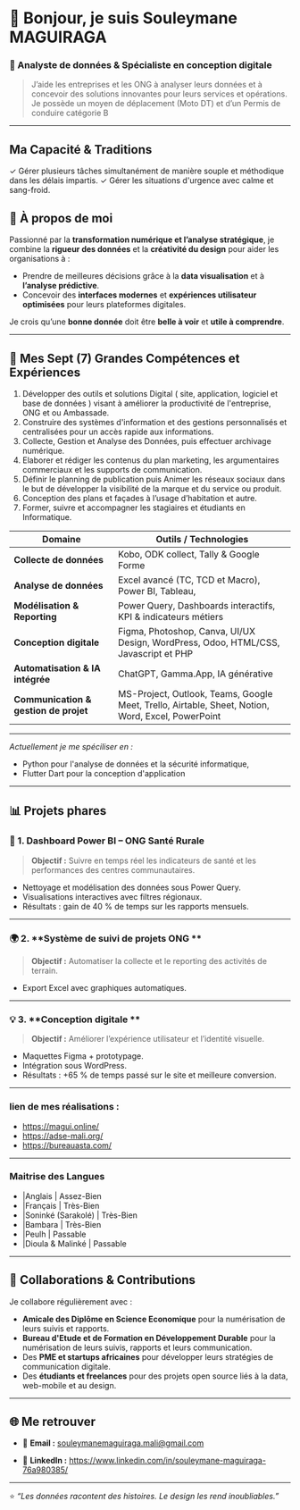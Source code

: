 # 👋 Bonjour, je suis Souleymane MAGUIRAGA  
### 🎯 Analyste de données & Spécialiste en conception digitale  
> J’aide les entreprises et les ONG à analyser leurs données et à concevoir des solutions innovantes pour leurs services et opérations.
> Je possède un moyen de déplacement (Moto DT) et d’un Permis de conduire catégorie B

---
## Ma Capacité & Traditions
✓ Gérer plusieurs tâches simultanément de manière souple et méthodique dans les délais impartis.
✓ Gérer les situations d'urgence avec calme et sang-froid.

## 🚀 À propos de moi

Passionné par la **transformation numérique et l’analyse stratégique**, je combine la **rigueur des données** et la **créativité du design** pour aider les organisations à :
- Prendre de meilleures décisions grâce à la **data visualisation** et à **l’analyse prédictive**.  
- Concevoir des **interfaces modernes** et **expériences utilisateur optimisées** pour leurs plateformes digitales.  

Je crois qu’une **bonne donnée** doit être **belle à voir** et **utile à comprendre**.

---

## 🧠 Mes Sept (7) Grandes Compétences et Expériences
1. Développer des outils et solutions Digital ( site, application, logiciel et base de
données ) visant à améliorer la productivité de l'entreprise, ONG et ou Ambassade.
2. Construire des systèmes d'information et des gestions personnalisés et centralisées
pour un accès rapide aux informations.
3. Collecte, Gestion et Analyse des Données, puis effectuer archivage numérique.
4. Elaborer et rédiger les contenus du plan marketing, les argumentaires commerciaux et
les supports de communication.
5. Définir le planning de publication puis Animer les réseaux sociaux dans le but de
développer la visibilité de la marque et du service ou produit.
6. Conception des plans et façades à l’usage d’habitation et autre.
7. Former, suivre et accompagner les stagiaires et étudiants en Informatique.

| Domaine | Outils / Technologies |
|----------|----------------------|
| **Collecte de données** | Kobo, ODK collect, Tally & Google Forme |
| **Analyse de données** | Excel avancé (TC, TCD et Macro), Power BI, Tableau,|
| **Modélisation & Reporting** | Power Query, Dashboards interactifs, KPI & indicateurs métiers |
| **Conception digitale** | Figma, Photoshop, Canva, UI/UX Design, WordPress, Odoo, HTML/CSS, Javascript et PHP |
| **Automatisation & IA intégrée** | ChatGPT, Gamma.App, IA générative |
| **Communication & gestion de projet** | MS-Project, Outlook, Teams, Google Meet, Trello, Airtable, Sheet, Notion, Word, Excel, PowerPoint|
---
*Actuellement je me spéciliser en :*
- Python pour l'analyse de données et la sécurité informatique,
- Flutter Dart pour la conception d'application
---

## 📊 Projets phares
### 🧩 1. **Dashboard Power BI – ONG Santé Rurale**
> **Objectif :** Suivre en temps réel les indicateurs de santé et les performances des centres communautaires.  
- Nettoyage et modélisation des données sous Power Query.  
- Visualisations interactives avec filtres régionaux.  
- Résultats : gain de 40 % de temps sur les rapports mensuels.  
---
### 🌍 2. **Système de suivi de projets ONG **
> **Objectif :** Automatiser la collecte et le reporting des activités de terrain.  
- Export Excel avec graphiques automatiques.  
---
### 💡 3. **Conception digitale **
> **Objectif :** Améliorer l’expérience utilisateur et l’identité visuelle.  
- Maquettes Figma + prototypage.  
- Intégration sous WordPress.  
- Résultats : +65 % de temps passé sur le site et meilleure conversion.  
---
### lien de mes réalisations :
- https://magui.online/
- https://adse-mali.org/
- https://bureauasta.com/
---
### Maitrise des Langues
- |Anglais | Assez-Bien
- |Français | Très-Bien
- |Soninké (Sarakolé) | Très-Bien
- |Bambara | Très-Bien
- |Peulh | Passable
- |Dioula & Malinké | Passable
---
## 🤝 Collaborations & Contributions
Je collabore régulièrement avec :
- **Amicale des Diplôme en Science Economique** pour la numérisation de leurs suivis et rapports.  
- **Bureau d'Etude et de Formation en Développement Durable** pour la numérisation de leurs suivis, rapports et leurs communication.
- Des **PME et startups africaines** pour développer leurs stratégies de communication digitale.  
- Des **étudiants et freelances** pour des projets open source liés à la data, web-mobile et au design.

---

## 🌐 Me retrouver
- 📩 **Email :** souleymanemaguiraga.mali@gmail.com

- 💼 **LinkedIn :** https://www.linkedin.com/in/souleymane-maguiraga-76a980385/
---

⭐ *“Les données racontent des histoires. Le design les rend inoubliables.”*
